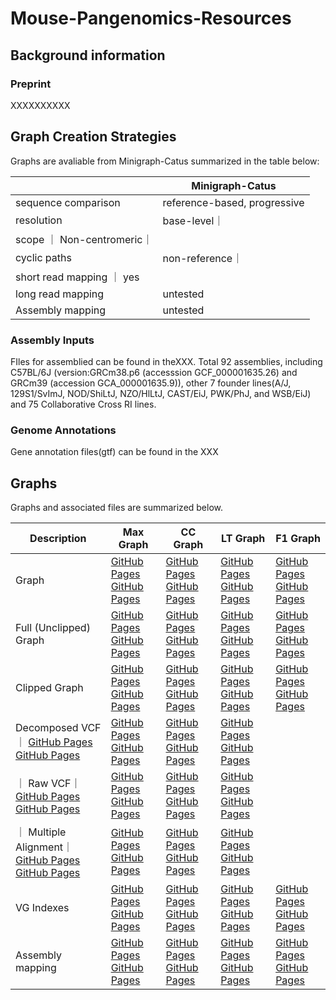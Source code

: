 # Mouse-Pangenomics-Resources

## Background information
### Preprint
XXXXXXXXXX

## Graph Creation Strategies
Graphs are avaliable from Minigraph-Catus summarized in the table below:

|     | Minigraph-Catus |
| --- | --- |
| sequence comparison | reference-based, progressive |
| resolution | base-level｜
| scope ｜ Non-centromeric｜
| cyclic paths| non-reference｜
| short read mapping ｜ yes |
| long read mapping | untested |
| Assembly mapping | untested |

### Assembly Inputs
FIles for assemblied can be found in the<link>XXX</link>. 
Total 92 assemblies, including  C57BL/6J (version:GRCm38.p6 (accesssion GCF_000001635.26) and GRCm39 (accession GCA_000001635.9)), other 7 founder lines(A/J, 129S1/SvImJ, NOD/ShiLtJ, NZO/HlLtJ, CAST/EiJ, PWK/PhJ, and WSB/EiJ) and 75 Collaborative Cross RI lines. 

### Genome Annotations 
Gene annotation files(gtf) can be found in the <link>XXX</link>

## Graphs
Graphs and associated files are summarized below.

| Description| Max Graph| CC Graph| LT Graph|F1 Graph|
| --- | --- | --- | --- | --- |
| Graph| [GitHub Pages](https://pages.github.com/) [GitHub Pages](https://pages.github.com/)|[GitHub Pages](https://pages.github.com/) [GitHub Pages](https://pages.github.com/)|[GitHub Pages](https://pages.github.com/) [GitHub Pages](https://pages.github.com/)|[GitHub Pages](https://pages.github.com/) [GitHub Pages](https://pages.github.com/)|
| Full (Unclipped) Graph | [GitHub Pages](https://pages.github.com/) [GitHub Pages](https://pages.github.com/)|[GitHub Pages](https://pages.github.com/) [GitHub Pages](https://pages.github.com/)|[GitHub Pages](https://pages.github.com/) [GitHub Pages](https://pages.github.com/)|[GitHub Pages](https://pages.github.com/) [GitHub Pages](https://pages.github.com/) |
| Clipped Graph | [GitHub Pages](https://pages.github.com/) [GitHub Pages](https://pages.github.com/)|[GitHub Pages](https://pages.github.com/) [GitHub Pages](https://pages.github.com/)|[GitHub Pages](https://pages.github.com/) [GitHub Pages](https://pages.github.com/)|[GitHub Pages](https://pages.github.com/) [GitHub Pages](https://pages.github.com/) |
| Decomposed VCF｜ [GitHub Pages](https://pages.github.com/) [GitHub Pages](https://pages.github.com/)|[GitHub Pages](https://pages.github.com/) [GitHub Pages](https://pages.github.com/)|[GitHub Pages](https://pages.github.com/) [GitHub Pages](https://pages.github.com/)|[GitHub Pages](https://pages.github.com/) [GitHub Pages](https://pages.github.com/) |
｜ Raw VCF｜ [GitHub Pages](https://pages.github.com/) [GitHub Pages](https://pages.github.com/)|[GitHub Pages](https://pages.github.com/) [GitHub Pages](https://pages.github.com/)|[GitHub Pages](https://pages.github.com/) [GitHub Pages](https://pages.github.com/)|[GitHub Pages](https://pages.github.com/) [GitHub Pages](https://pages.github.com/) |
｜ Multiple Alignment｜ [GitHub Pages](https://pages.github.com/) [GitHub Pages](https://pages.github.com/)|[GitHub Pages](https://pages.github.com/) [GitHub Pages](https://pages.github.com/)|[GitHub Pages](https://pages.github.com/) [GitHub Pages](https://pages.github.com/)|[GitHub Pages](https://pages.github.com/) [GitHub Pages](https://pages.github.com/) |
| VG Indexes | [GitHub Pages](https://pages.github.com/) [GitHub Pages](https://pages.github.com/)|[GitHub Pages](https://pages.github.com/) [GitHub Pages](https://pages.github.com/)|[GitHub Pages](https://pages.github.com/) [GitHub Pages](https://pages.github.com/)|[GitHub Pages](https://pages.github.com/) [GitHub Pages](https://pages.github.com/)|
| Assembly mapping | [GitHub Pages](https://pages.github.com/) [GitHub Pages](https://pages.github.com/)|[GitHub Pages](https://pages.github.com/) [GitHub Pages](https://pages.github.com/)|[GitHub Pages](https://pages.github.com/) [GitHub Pages](https://pages.github.com/)|[GitHub Pages](https://pages.github.com/) [GitHub Pages](https://pages.github.com/)|
